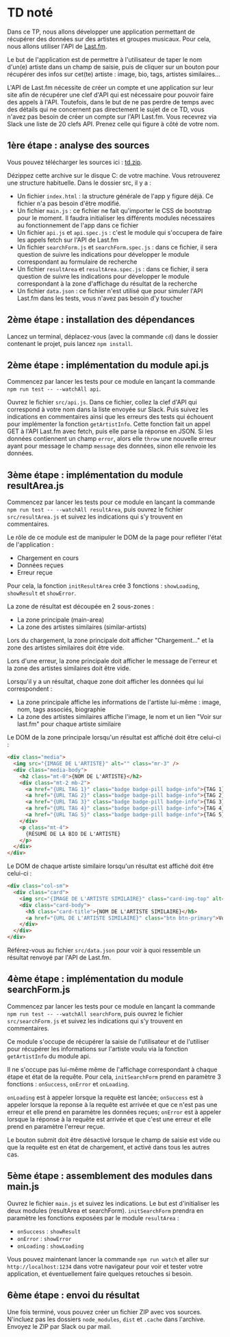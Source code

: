 # TD noté

Dans ce TP, nous allons développer une application permettant de récupérer des
données sur des artistes et groupes musicaux. Pour cela, nous allons utiliser
l'API de [Last.fm](https://www.last.fm/home).

Le but de l'application est de permettre à l'utilisateur de taper le nom
d'un(e) artiste dans un champ de saisie, puis de cliquer sur un bouton pour
récupérer des infos sur cet(te) artiste : image, bio, tags, artistes
similaires...

L'API de Last.fm nécessite de créer un compte et une application sur leur site
afin de récupérer une clef d'API qui est nécessaire pour pouvoir faire des
appels à l'API. Toutefois, dans le but de ne pas perdre de temps avec des
détails qui ne concernent pas directement le sujet de ce TD, vous n'avez pas
besoin de créer un compte sur l'API Last.fm. Vous recevrez via Slack une liste
de 20 clefs API. Prenez celle qui figure à côté de votre nom.

## 1ère étape : analyse des sources

Vous pouvez télécharger les sources ici : [td.zip](../td.zip).

Dézippez cette archive sur le disque C: de votre machine. Vous retrouverez une structure habituelle. Dans le dossier src, il y a :

* Un fichier `index.html` : la structure générale de l'app y figure déjà. Ce fichier n'a pas besoin d'être modifié.
* Un fichier `main.js` : ce fichier ne fait qu'importer le CSS de bootstrap pour le moment. Il faudra initialiser les différents modules nécessaires au fonctionnement de l'app dans ce fichier
* Un fichier `api.js` et `api.spec.js` : c'est le module qui s'occupera de faire les appels fetch sur l'API de Last.fm
* Un fichier `searchForm.js` et `searchForm.spec.js` : dans ce fichier, il sera question de suivre les indications pour développer le module correspondant au formulaire de recherche
* Un fichier `resultArea` et `resultArea.spec.js` : dans ce fichier, il sera question de suivre les indications pour développer le module correspondant à la zone d'affichage du résultat de la recherche
* Un fichier `data.json` : ce fichier n'est utilisé que pour simuler l'API Last.fm dans les tests, vous n'avez pas besoin d'y toucher

## 2ème étape : installation des dépendances

Lancez un terminal, déplacez-vous (avec la commande `cd`) dans le dossier
contenant le projet, puis lancez `npm install`.

## 2ème étape : implémentation du module api.js

Commencez par lancer les tests pour ce module en lançant la commande `npm run
test -- --watchAll api`.

Ouvrez le fichier `src/api.js`. Dans ce fichier, collez la clef d'API qui
correspond à votre nom dans la liste envoyée sur Slack. Puis suivez les
indications en commentaires ainsi que les erreurs des tests qui échouent pour
implémenter la fonction `getArtistInfo`. Cette fonction fait un appel GET à
l'API Last.fm avec fetch, puis elle parse la réponse en JSON. Si les données
contiennent un champ `error`, alors elle `throw` une nouvelle erreur ayant pour
message le champ `message` des données, sinon elle renvoie les données.

## 3ème étape : implémentation du module resultArea.js

Commencez par lancer les tests pour ce module en lançant la commande `npm run
test -- --watchAll resultArea`, puis ouvrez le fichier `src/resultArea.js` et
suivez les indications qui s'y trouvent en commentaires.

Le rôle de ce module est de manipuler le DOM de la page pour refléter l'état de l'application :

* Chargement en cours
* Données reçues
* Erreur reçue

Pour cela, la fonction `initResultArea` crée 3 fonctions : `showLoading`,
`showResult` et `showError`.

La zone de résultat est découpée en 2 sous-zones :

* La zone principale (main-area)
* La zone des artistes similaires (similar-artists)

Lors du chargement, la zone principale doit afficher "Chargement..." et la zone des artistes similaires doit être vide.

Lors d'une erreur, la zone principale doit afficher le message de l'erreur et la zone des artistes similaires doit être vide.

Lorsqu'il y a un résultat, chaque zone doit afficher les données qui lui correspondent :

* La zone principale affiche les informations de l'artiste lui-même : image, nom, tags associés, biographie
* La zone des artistes similaires affiche l'image, le nom et un lien "Voir sur last.fm" pour chaque artiste similaire

Le DOM de la zone principale lorsqu'un résultat est affiché doit être celui-ci :

```html
<div class="media">
  <img src="{IMAGE DE L'ARTISTE}" alt="" class="mr-3" />
  <div class="media-body">
    <h2 class="mt-0">{NOM DE L'ARTISTE}</h2>
    <div class="mt-2 mb-2">
      <a href="{URL TAG 1}" class="badge badge-pill badge-info">{TAG 1}</a>
      <a href="{URL TAG 2}" class="badge badge-pill badge-info">{TAG 2}</a>
      <a href="{URL TAG 3}" class="badge badge-pill badge-info">{TAG 3}</a>
      <a href="{URL TAG 4}" class="badge badge-pill badge-info">{TAG 4}</a>
      <a href="{URL TAG 5}" class="badge badge-pill badge-info">{TAG 5}</a>
    </div>
    <p class="mt-4">
      {RÉSUMÉ DE LA BIO DE L'ARTISTE}
    </p>
  </div>
</div>
```

Le DOM de chaque artiste similaire lorsqu'un résultat est affiché doit être celui-ci :

```html
<div class="col-sm">
  <div class="card">
    <img src="{IMAGE DE L'ARTISTE SIMILAIRE}" class="card-img-top" alt="" />
    <div class="card-body">
      <h5 class="card-title">{NOM DE L'ARTISTE SIMILAIRE}</h5>
      <a href="{URL DE L'ARTISTE SIMILAIRE}" class="btn btn-primary">Voir sur Last.fm</a>
    </div>
  </div>
</div>
```

Référez-vous au fichier `src/data.json` pour voir à quoi ressemble un résultat renvoyé par l'API de Last.fm.

## 4ème étape : implémentation du module searchForm.js

Commencez par lancer les tests pour ce module en lançant la commande `npm run
test -- --watchAll searchForm`, puis ouvrez le fichier `src/searchForm.js` et
suivez les indications qui s'y trouvent en commentaires.

Ce module s'occupe de récupérer la saisie de l'utilisateur et de l'utiliser
pour récupérer les informations sur l'artiste voulu via la fonction
`getArtistInfo` du module api.

Il ne s'occupe pas lui-même même de l'affichage correspondant à chaque étape et
état de la requête. Pour cela, `initSearchForm` prend en paramètre 3 fonctions
: `onSuccess`, `onError` et `onLoading`.

`onLoading` est à appeler lorsque la requête est lancée; `onSuccess` est à
appeler lorsque la reponse à la requête est arrivée et que ce n'est pas une
erreur et elle prend en paramètre les données reçues; `onError` est à appeler
lorsque la réponse à la requête est arrivée et que c'est une erreur et elle
prend en paramètre l'erreur reçue.

Le bouton submit doit être désactivé lorsque le champ de saisie est vide ou que
la requête est en état de chargement, et activé dans tous les autres cas.

## 5ème étape : assemblement des modules dans main.js

Ouvrez le fichier `main.js` et suivez les indications. Le but est d'initialiser les deux modules (resultArea et searchForm). `initSearchForm` prendra en paramètre les fonctions exposées par le module `resultArea` :

* `onSuccess` : `showResult`
* `onError` : `showError`
* `onLoading` : `showLoading`

Vous pouvez maintenant lancer la commande `npm run watch` et aller sur
`http://localhost:1234` dans votre navigateur pour voir et tester votre
application, et éventuellement faire quelques retouches si besoin.

## 6ème étape : envoi du résultat

Une fois terminé, vous pouvez créer un fichier ZIP avec vos sources. N'incluez
pas les dossiers `node_modules`, `dist` et `.cache` dans l'archive. Envoyez le
ZIP par Slack ou par mail.
